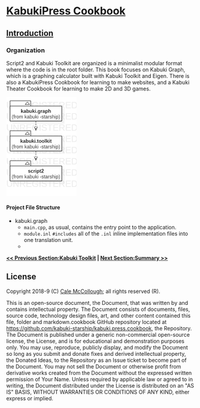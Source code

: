 # [KabukiPress Cookbook](../readme.md)

## [Introduction](./readme.md)

### Organization

Script2 and Kabuki Toolkit are organized is a minimalist modular format where the code is in the root folder. This book focuses on Kabuki Graph, which is a graphing calculator built with Kabuki Toolkit and Eigen. There is also a KabukiPress Cookbook for learning to make websites, and a Kabuki Theater Cookbook for learning to make 2D and 3D games.

![Example project organization for a Kabuki Toolkit application.](./kabuki.graph.package.png)

#### Project File Structure

* kabuki.graph
  * `main.cpp`, as usual, contains the entry point to the application.
  * `module.inl` `#includes` all of the `.inl` inline implementation files into one translation unit.
  * 

**[<< Previous Section:Kabuki Toolkit](./kabuki_toolkit.md) | [Next Section:Summary >>](../summary.md)**

## License

Copyright 2018-9 (C) [Cale McCollough](https://calemccollough.github.io); all rights reserved (R).

This is an open-source document, the Document, that was written by and contains intellectual property. The Document consists of documents, files, source code, technology design files, art, and other content contained this file, folder and markdown.cookbook GitHub repository located at <https://github.com/kabuki-starship/kabuki.press.cookbook>, the Repository. The Document is published under a generic non-commercial open-source license, the License, and is for educational and demonstration purposes only. You may use, reproduce, publicly display, and modify the Document so long as you submit and donate fixes and derived intellectual property, the Donated Ideas, to the Repository as an Issue ticket to become part of the Document. You may not sell the Document or otherwise profit from derivative works created from the Document without the expressed written permission of Your Name. Unless required by applicable law or agreed to in writing, the Document distributed under the License is distributed on an "AS IS" BASIS, WITHOUT WARRANTIES OR CONDITIONS OF ANY KIND, either express or implied.
